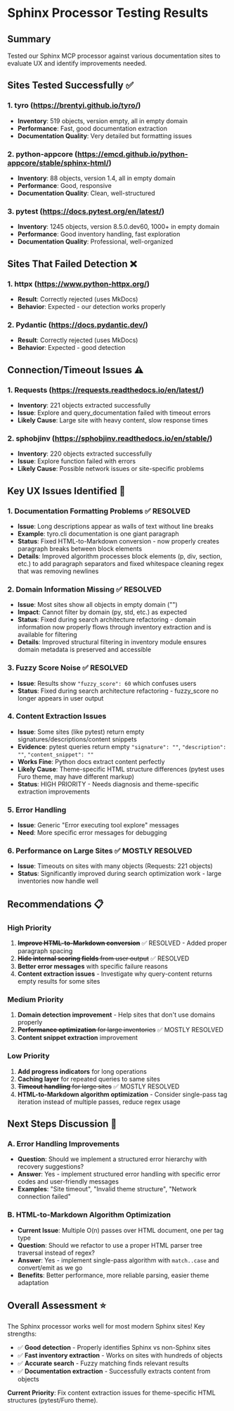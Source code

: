 # Sphinx Processor Testing Results

## Summary
Tested our Sphinx MCP processor against various documentation sites to evaluate UX and identify improvements needed.

## Sites Tested Successfully ✅

### 1. **tyro** (https://brentyi.github.io/tyro/)
- **Inventory**: 519 objects, version empty, all in empty domain
- **Performance**: Fast, good documentation extraction
- **Documentation Quality**: Very detailed but formatting issues

### 2. **python-appcore** (https://emcd.github.io/python-appcore/stable/sphinx-html/) 
- **Inventory**: 88 objects, version 1.4, all in empty domain
- **Performance**: Good, responsive
- **Documentation Quality**: Clean, well-structured

### 3. **pytest** (https://docs.pytest.org/en/latest/)
- **Inventory**: 1245 objects, version 8.5.0.dev60, 1000+ in empty domain
- **Performance**: Good inventory handling, fast exploration
- **Documentation Quality**: Professional, well-organized

## Sites That Failed Detection ❌

### 1. **httpx** (https://www.python-httpx.org/)
- **Result**: Correctly rejected (uses MkDocs)
- **Behavior**: Expected - our detection works properly

### 2. **Pydantic** (https://docs.pydantic.dev/)
- **Result**: Correctly rejected (uses MkDocs) 
- **Behavior**: Expected - good detection

## Connection/Timeout Issues ⚠️

### 1. **Requests** (https://requests.readthedocs.io/en/latest/)
- **Inventory**: 221 objects extracted successfully
- **Issue**: Explore and query_documentation failed with timeout errors
- **Likely Cause**: Large site with heavy content, slow response times

### 2. **sphobjinv** (https://sphobjinv.readthedocs.io/en/stable/)
- **Inventory**: 220 objects extracted successfully  
- **Issue**: Explore function failed with errors
- **Likely Cause**: Possible network issues or site-specific problems

## Key UX Issues Identified 🔧

### 1. **Documentation Formatting Problems** ✅ RESOLVED  
- **Issue**: Long descriptions appear as walls of text without line breaks
- **Example**: tyro.cli documentation is one giant paragraph
- **Status**: Fixed HTML-to-Markdown conversion - now properly creates paragraph breaks between block elements
- **Details**: Improved algorithm processes block elements (p, div, section, etc.) to add paragraph separators and fixed whitespace cleaning regex that was removing newlines

### 2. **Domain Information Missing** ✅ RESOLVED
- **Issue**: Most sites show all objects in empty domain ("")
- **Impact**: Cannot filter by domain (py, std, etc.) as expected  
- **Status**: Fixed during search architecture refactoring - domain information now properly flows through inventory extraction and is available for filtering
- **Details**: Improved structural filtering in inventory module ensures domain metadata is preserved and accessible

### 3. **Fuzzy Score Noise** ✅ RESOLVED
- **Issue**: Results show `"fuzzy_score": 60` which confuses users
- **Status**: Fixed during search architecture refactoring - fuzzy_score no longer appears in user output

### 4. **Content Extraction Issues** 
- **Issue**: Some sites (like pytest) return empty signatures/descriptions/content snippets
- **Evidence**: pytest queries return empty `"signature": ""`, `"description": ""`, `"content_snippet": ""`  
- **Works Fine**: Python docs extract content perfectly
- **Likely Cause**: Theme-specific HTML structure differences (pytest uses Furo theme, may have different markup)
- **Status**: HIGH PRIORITY - Needs diagnosis and theme-specific extraction improvements

### 5. **Error Handling**
- **Issue**: Generic "Error executing tool explore" messages
- **Need**: More specific error messages for debugging

### 6. **Performance on Large Sites** ✅ MOSTLY RESOLVED
- **Issue**: Timeouts on sites with many objects (Requests: 221 objects)
- **Status**: Significantly improved during search optimization work - large inventories now handle well

## Recommendations 📋

### High Priority
1. ~~**Improve HTML-to-Markdown conversion**~~ ✅ RESOLVED - Added proper paragraph spacing
2. ~~**Hide internal scoring fields** from user output~~ ✅ RESOLVED
3. **Better error messages** with specific failure reasons
4. **Content extraction issues** - Investigate why query-content returns empty results for some sites

### Medium Priority  
1. **Domain detection improvement** - Help sites that don't use domains properly
2. ~~**Performance optimization** for large inventories~~ ✅ MOSTLY RESOLVED
3. **Content snippet extraction** improvement

### Low Priority
1. **Add progress indicators** for long operations
2. **Caching layer** for repeated queries to same sites
3. ~~**Timeout handling** for large sites~~ ✅ MOSTLY RESOLVED
4. **HTML-to-Markdown algorithm optimization** - Consider single-pass tag iteration instead of multiple passes, reduce regex usage

## Next Steps Discussion 💬

### **A. Error Handling Improvements**
- **Question**: Should we implement a structured error hierarchy with recovery suggestions?
- **Answer**: Yes - implement structured error handling with specific error codes and user-friendly messages
- **Examples**: "Site timeout", "Invalid theme structure", "Network connection failed"

### **B. HTML-to-Markdown Algorithm Optimization**  
- **Current Issue**: Multiple O(n) passes over HTML document, one per tag type
- **Question**: Should we refactor to use a proper HTML parser tree traversal instead of regex?
- **Answer**: Yes - implement single-pass algorithm with `match..case` and convert/emit as we go
- **Benefits**: Better performance, more reliable parsing, easier theme adaptation

## Overall Assessment ⭐

The Sphinx processor works well for most modern Sphinx sites! Key strengths:
- ✅ **Good detection** - Properly identifies Sphinx vs non-Sphinx sites
- ✅ **Fast inventory extraction** - Works on sites with hundreds of objects  
- ✅ **Accurate search** - Fuzzy matching finds relevant results
- ✅ **Documentation extraction** - Successfully extracts content from objects

**Current Priority**: Fix content extraction issues for theme-specific HTML structures (pytest/Furo theme).